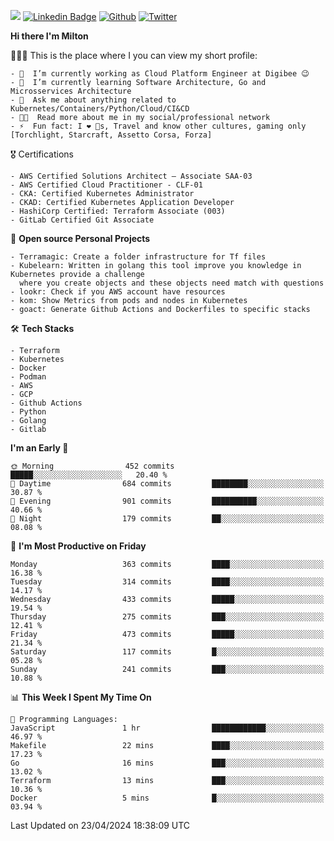 ![](https://komarev.com/ghpvc/?username=miltlima&color=blueviolet) [![Linkedin Badge](https://img.shields.io/badge/-LinkedIn-blue?style=flat-square&logo=Linkedin&logoColor=white&link=https://www.linkedin.com/in/miltonlimaj/)](https://www.linkedin.com/in/miltonlimaj/) [![Github](https://img.shields.io/github/followers/miltlima?style=social)](https://github.com/miltlima?tab=followers) [![Twitter](https://img.shields.io/twitter/follow/milt_lima?style=social)](https://twitter.com/milt_lima)
 


     
**Hi there I'm Milton**

👨🏽‍💻 This is the place where I you can view my short profile:
```text
- 🔭  I’m currently working as Cloud Platform Engineer at Digibee 😉
- 🌱  I’m currently learning Software Architecture, Go and Microsservices Architecture
- 💬  Ask me about anything related to Kubernetes/Containers/Python/Cloud/CI&CD
- 👨‍💻  Read more about me in my social/professional network
- ⚡  Fun fact: I ❤️ 🐶s, Travel and know other cultures, gaming only [Torchlight, Starcraft, Assetto Corsa, Forza]
```
🎖 Certifications
```text
- AWS Certified Solutions Architect – Associate SAA-03
- AWS Certified Cloud Practitioner - CLF-01
- CKA: Certified Kubernetes Administrator
- CKAD: Certified Kubernetes Application Developer
- HashiCorp Certified: Terraform Associate (003)
- GitLab Certified Git Associate
```
📐 **Open source Personal Projects**

```text
- Terramagic: Create a folder infrastructure for Tf files
- Kubelearn: Written in golang this tool improve you knowledge in Kubernetes provide a challenge
  where you create objects and these objects need match with questions
- lookr: Check if you AWS account have resources
- kom: Show Metrics from pods and nodes in Kubernetes
- goact: Generate Github Actions and Dockerfiles to specific stacks
```
🛠 **Tech Stacks**

```text
- Terraform
- Kubernetes
- Docker
- Podman
- AWS
- GCP
- Github Actions
- Python
- Golang
- Gitlab
```         

<!--START_SECTION:waka-->
**I'm an Early 🐤** 

```text
🌞 Morning                452 commits         █████░░░░░░░░░░░░░░░░░░░░   20.40 % 
🌆 Daytime                684 commits         ████████░░░░░░░░░░░░░░░░░   30.87 % 
🌃 Evening                901 commits         ██████████░░░░░░░░░░░░░░░   40.66 % 
🌙 Night                  179 commits         ██░░░░░░░░░░░░░░░░░░░░░░░   08.08 % 
```
📅 **I'm Most Productive on Friday** 

```text
Monday                   363 commits         ████░░░░░░░░░░░░░░░░░░░░░   16.38 % 
Tuesday                  314 commits         ████░░░░░░░░░░░░░░░░░░░░░   14.17 % 
Wednesday                433 commits         █████░░░░░░░░░░░░░░░░░░░░   19.54 % 
Thursday                 275 commits         ███░░░░░░░░░░░░░░░░░░░░░░   12.41 % 
Friday                   473 commits         █████░░░░░░░░░░░░░░░░░░░░   21.34 % 
Saturday                 117 commits         █░░░░░░░░░░░░░░░░░░░░░░░░   05.28 % 
Sunday                   241 commits         ███░░░░░░░░░░░░░░░░░░░░░░   10.88 % 
```


📊 **This Week I Spent My Time On** 

```text
💬 Programming Languages: 
JavaScript               1 hr                ████████████░░░░░░░░░░░░░   46.97 % 
Makefile                 22 mins             ████░░░░░░░░░░░░░░░░░░░░░   17.23 % 
Go                       16 mins             ███░░░░░░░░░░░░░░░░░░░░░░   13.02 % 
Terraform                13 mins             ███░░░░░░░░░░░░░░░░░░░░░░   10.36 % 
Docker                   5 mins              █░░░░░░░░░░░░░░░░░░░░░░░░   03.94 % 
```


 Last Updated on 23/04/2024 18:38:09 UTC
<!--END_SECTION:waka-->
